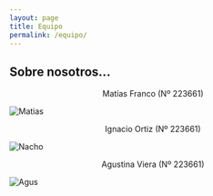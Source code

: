 ```yaml
---
layout: page
title: Equipo
permalink: /equipo/
---
```


## Sobre nosotros...

  
<div style="text-align: center;">
Matías Franco (Nº 223661)  
</div>  

<p align="center" width="100%">  
  
   ![Matias](/assets/Matias.png)  
   
</p>

<div style="text-align: center;">
Ignacio Ortiz (Nº 223661)  
</div>  

<p align="center" width="100%">  
  
   ![Nacho](/assets/Nacho.png)  
   
</p>

<div style="text-align: center;">
Agustina Viera (Nº 223661)  
</div>  

<p align="center" width="100%">  
  
   ![Agus](/assets/Agus.png)  
   
</p>
